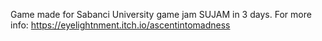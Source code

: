Game made for Sabanci University game jam SUJAM in 3 days.
For more info: https://eyelightnment.itch.io/ascentintomadness
